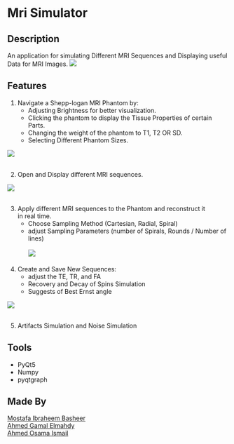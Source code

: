 # Mri Simulator

## Description

An application for simulating Different MRI Sequences and Displaying useful Data for MRI Images.
![](https://imgur.com/d7xid6A.gif)

## Features

1. Navigate a Shepp-logan MRI Phantom by:
    * Adjusting Brightness for better visualization.
    * Clicking the phantom to display the Tissue Properties of certain Parts.
    * Changing the weight of the phantom to T1, T2 OR SD.
    * Selecting Different Phantom Sizes.

![](https://imgur.com/AP0yKcj.gif)
<br><br>

2. Open and Display different MRI sequences.

![](https://imgur.com/tP0XpxI.gif)
<br><br>

3. Apply different MRI sequences to the Phantom and reconstruct it <br> in real time.
    * Choose Sampling Method (Cartesian, Radial, Spiral)
    * adjust Sampling Parameters (number of Spirals, Rounds / Number of lines) <br><br>
      ![](https://imgur.com/lEBvPAV.gif)
      <br><br>
4. Create and Save New Sequences:
    * adjust the TE, TR, and FA
    * Recovery and Decay of Spins Simulation
    * Suggests of Best Ernst angle

![](https://imgur.com/mmH4cnf.gif)
<br><br>

5. Artifacts Simulation and Noise Simulation

## Tools

* PyQt5
* Numpy
* pyqtgraph

## Made By

[Mostafa Ibraheem Basheer](https://github.com/Mostafa-Ibraheem-basheer)<br>
[Ahmed Gamal Elmahdy](https://github.com/Ahmed-gamal-elmahdy)<br>
[Ahmed Osama Ismail](https://github.com/ahmedosamaismail)<br>
